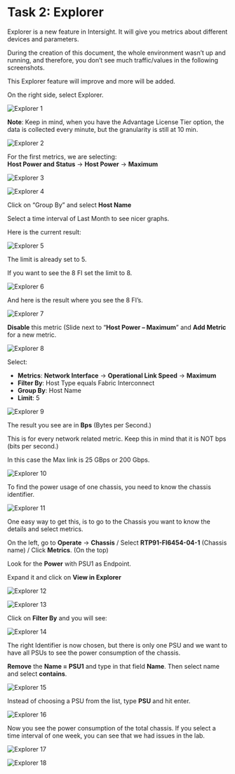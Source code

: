 # Task 2: Explorer

Explorer is a new feature in Intersight. It will give you metrics about different devices and parameters.

During the creation of this document, the whole environment wasn’t up and running, and therefore, you don’t see much traffic/values in the following screenshots.

This Explorer feature will improve and more will be added.

On the right side, select Explorer.

![Explorer 1](./Explorer1.png "Explorer 1")

**Note**:
Keep in mind, when you have the Advantage License Tier option, the data is collected every minute, but the granularity is still at 10 min.

![Explorer 2](./Explorer2.png "Explorer 2")

For the first metrics, we are selecting:  
**Host Power and Status** -> **Host Power** -> **Maximum**

![Explorer 3](./Explorer3.png "Explorer 3")

![Explorer 4](./Explorer4.png "Explorer 4")

Click on “Group By” and select **Host Name**

Select a time interval of Last Month to see nicer graphs.

Here is the current result:

![Explorer 5](./Explorer5.png "Explorer 5")

The limit is already set to 5.

If you want to see the 8 FI set the limit to 8.

![Explorer 6](./Explorer6.png "Explorer 6")

And here is the result where you see the 8 FI’s.

![Explorer 7](./Explorer7.png "Explorer 7")

**Disable** this metric (Slide next to “**Host Power – Maximum**” and **Add Metric** for a new metric.

![Explorer 8](./Explorer8.png "Explorer 8")

Select:

* **Metrics**: **Network Interface** -> **Operational Link Speed** -> **Maximum**
* **Filter By**: Host Type equals Fabric Interconnect
* **Group By**: Host Name
* **Limit**: 5

![Explorer 9](./Explorer9.png "Explorer 9")

The result you see are in **Bps** (Bytes per Second.)

This is for every network related metric. Keep this in mind that it is NOT bps (bits per second.)

In this case the Max link is 25 GBps or 200 Gbps.

![Explorer 10](./Explorer10.png "Explorer 10")

To find the power usage of one chassis, you need to know the chassis identifier.

![Explorer 11](./Explorer11.png "Explorer 11")

One easy way to get this, is to go to the Chassis you want to know the details and select metrics.

On the left, go to **Operate** -> **Chassis** / Select **RTP91-FI6454-04-1** (Chassis name) / Click **Metrics**. (On the top)

Look for the **Power** with PSU1 as Endpoint.

Expand it and click on **View in Explorer**

![Explorer 12](./Explorer12.png "Explorer 12")

![Explorer 13](./Explorer13.png "Explorer 13")

Click on **Filter By** and you will see:

![Explorer 14](./Explorer14.png "Explorer 14")

The right Identifier is now chosen, but there is only one PSU and we want to have all PSUs to see the power consumption of the chassis.

**Remove** the **Name = PSU1** and type in that field **Name**. Then select name and select **contains**.

![Explorer 15](./Explorer15.png "Explorer 15")

Instead of choosing a PSU from the list, type **PSU** and hit enter.

![Explorer 16](./Explorer16.png "Explorer 16")

Now you see the power consumption of the total chassis.
If you select a time interval of one week, you can see that we had issues in the lab.

![Explorer 17](./Explorer17.png "Explorer 17")

![Explorer 18](./Explorer18.png "Explorer 18")